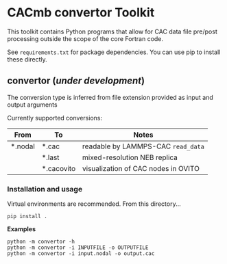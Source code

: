 # CACmb convertor Toolkit

This toolkit contains Python programs that allow for CAC data file pre/post processing outside the scope of the core Fortran code.

See `requirements.txt` for package dependencies. You can use pip to install these directly.

## convertor (_under development_)



The conversion type is inferred from file extension provided as input and output arguments

Currently supported conversions:

| From      | To        | Notes      |
| ------    | ------    | ------     |
| *.nodal   | *.cac     | readable by LAMMPS-CAC `read_data`     |
|           | *.last    | mixed-resolution NEB replica |
|           | *.cacovito| visualization of CAC nodes in OVITO     |


### Installation and usage
Virtual environments are recommended. From this directory...
```
pip install .
```

**Examples**

```
python -m convertor -h
python -m convertor -i INPUTFILE -o OUTPUTFILE
python -m convertor -i input.nodal -o output.cac
```

